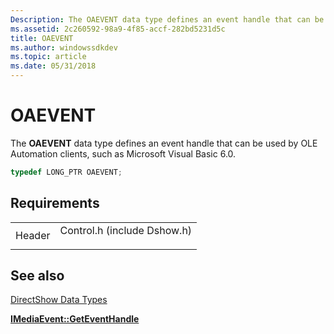 ```yaml
---
Description: The OAEVENT data type defines an event handle that can be used by OLE Automation clients, such as Microsoft Visual Basic 6.0.
ms.assetid: 2c260592-98a9-4f85-accf-282bd5231d5c
title: OAEVENT
ms.author: windowssdkdev
ms.topic: article
ms.date: 05/31/2018
---
```


# OAEVENT

The **OAEVENT** data type defines an event handle that can be used by OLE Automation clients, such as Microsoft Visual Basic 6.0.


```C++
typedef LONG_PTR OAEVENT;
```



## Requirements



|                   |                                                                                                        |
|-------------------|--------------------------------------------------------------------------------------------------------|
| Header<br/> | <dl> <dt>Control.h (include Dshow.h)</dt> </dl> |



## See also

<dl> <dt>

[DirectShow Data Types](directshow-data-types.md)
</dt> <dt>

[**IMediaEvent::GetEventHandle**](/windows/desktop/api/Control/nf-control-imediaevent-geteventhandle)
</dt> </dl>

 

 




